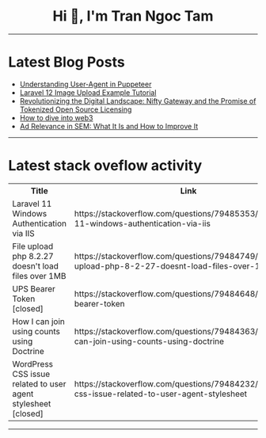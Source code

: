 <h1 align="center">Hi 👋, I'm Tran Ngoc Tam</h1>

---

# Latest Blog Posts 
<!-- BLOG-POST-LIST:START -->
- [Understanding User-Agent in Puppeteer](https://dev.to/swiftproxy_residential/understanding-user-agent-in-puppeteer-1p5e)
- [Laravel 12 Image Upload Example Tutorial](https://dev.to/msh_sayket_6a8d9f36faac8a/laravel-12-image-upload-example-tutorial-4h3f)
- [Revolutionizing the Digital Landscape: Nifty Gateway and the Promise of Tokenized Open Source Licensing](https://dev.to/vanessamcdurban/revolutionizing-the-digital-landscape-nifty-gateway-and-the-promise-of-tokenized-open-source-2idp)
- [How to dive into web3](https://dev.to/kingyobs/how-to-dive-into-web3-163i)
- [Ad Relevance in SEM: What It Is and How to Improve It](https://dev.to/anilparmar/ad-relevance-in-sem-what-it-is-and-how-to-improve-it-594n)
<!-- BLOG-POST-LIST:END -->

---

# Latest stack oveflow activity
<table>
  <tr><th>Title</th><th>Link</th></tr>
  <!-- STACKOVERFLOW:START --><tr><td>Laravel 11 Windows Authentication via IIS</td><td>https://stackoverflow.com/questions/79485353/laravel-11-windows-authentication-via-iis</td></tr><tr><td>File upload php 8.2.27 doesn&#39;t load files over 1MB</td><td>https://stackoverflow.com/questions/79484749/file-upload-php-8-2-27-doesnt-load-files-over-1mb</td></tr><tr><td>UPS Bearer Token [closed]</td><td>https://stackoverflow.com/questions/79484648/ups-bearer-token</td></tr><tr><td>How I can join using counts using Doctrine</td><td>https://stackoverflow.com/questions/79484363/how-i-can-join-using-counts-using-doctrine</td></tr><tr><td>WordPress CSS issue related to user agent stylesheet [closed]</td><td>https://stackoverflow.com/questions/79484232/wordpress-css-issue-related-to-user-agent-stylesheet</td></tr><!-- STACKOVERFLOW:END -->
</table>

---


